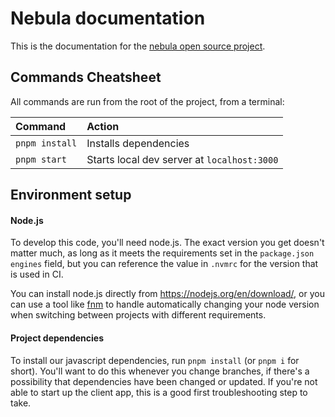 # Nebula documentation

This is the documentation for the [nebula open source project](https://github.com/slackhq/nebula).

## Commands Cheatsheet

All commands are run from the root of the project, from a terminal:

| Command        | Action                                      |
| :------------- | :------------------------------------------ |
| `pnpm install` | Installs dependencies                       |
| `pnpm start`   | Starts local dev server at `localhost:3000` |

## Environment setup

#### Node.js

To develop this code, you'll need node.js. The exact version you get doesn't matter much, as long as it meets the
requirements set in the `package.json` `engines` field, but you can reference the value in `.nvmrc` for the version that
is used in CI.

You can install node.js directly from https://nodejs.org/en/download/, or you can use a tool like
[fnm](https://github.com/Schniz/fnm) to handle automatically changing your node version when switching between projects
with different requirements.

#### Project dependencies

To install our javascript dependencies, run `pnpm install` (or `pnpm i` for short). You'll want to do this whenever you
change branches, if there's a possibility that dependencies have been changed or updated. If you're not able to start up
the client app, this is a good first troubleshooting step to take.
